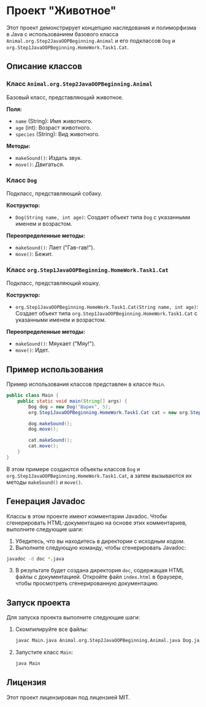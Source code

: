# Проект "Животное"

Этот проект демонстрирует концепцию наследования и полиморфизма в Java с использованием базового класса `Animal.org.Step2JavaOOPBeginning.Animal` и его подклассов `Dog` и `org.Step1JavaOOPBeginning.HomeWork.Task1.Cat`.

## Описание классов

### Класс `Animal.org.Step2JavaOOPBeginning.Animal`

Базовый класс, представляющий животное.

**Поля:**
- `name` (String): Имя животного.
- `age` (int): Возраст животного.
- `species` (String): Вид животного.

**Методы:**
- `makeSound()`: Издать звук.
- `move()`: Двигаться.

### Класс `Dog`

Подкласс, представляющий собаку.

**Коструктор:**
- `Dog(String name, int age)`: Создает объект типа `Dog` с указанными именем и возрастом.

**Переопределенные методы:**
- `makeSound()`: Лает ("Гав-гав!").
- `move()`: Бежит.

### Класс `org.Step1JavaOOPBeginning.HomeWork.Task1.Cat`

Подкласс, представляющий кошку.

**Коструктор:**
- `org.Step1JavaOOPBeginning.HomeWork.Task1.Cat(String name, int age)`: Создает объект типа `org.Step1JavaOOPBeginning.HomeWork.Task1.Cat` с указанными именем и возрастом.

**Переопределенные методы:**
- `makeSound()`: Мяукает ("Мяу!").
- `move()`: Идет.

## Пример использования

Пример использования классов представлен в классе `Main`.

```java
public class Main {
    public static void main(String[] args) {
        Dog dog = new Dog("Шарик", 5);
        org.Step1JavaOOPBeginning.HomeWork.Task1.Cat cat = new org.Step1JavaOOPBeginning.HomeWork.Task1.Cat("Мурка", 3);

        dog.makeSound();
        dog.move();

        cat.makeSound();
        cat.move();
    }
}
```

В этом примере создаются объекты классов `Dog` и `org.Step1JavaOOPBeginning.HomeWork.Task1.Cat`, а затем вызываются их методы `makeSound()` и `move()`.

## Генерация Javadoc

Классы в этом проекте имеют комментарии Javadoc. Чтобы сгенерировать HTML-документацию на основе этих комментариев, выполните следующие шаги:

1. Убедитесь, что вы находитесь в директории с исходным кодом.
2. Выполните следующую команду, чтобы сгенерировать Javadoc:

```sh
javadoc -d doc *.java
```

3. В результате будет создана директория `doc`, содержащая HTML файлы с документацией. Откройте файл `index.html` в браузере, чтобы просмотреть сгенерированную документацию.

## Запуск проекта

Для запуска проекта выполните следующие шаги:

1. Скомпилируйте все файлы:
   ```sh
   javac Main.java Animal.org.Step2JavaOOPBeginning.Animal.java Dog.java org.Step1JavaOOPBeginning.HomeWork.Task1.Cat.java
   ```

2. Запустите класс `Main`:
   ```sh
   java Main
   ```

## Лицензия

Этот проект лицензирован под лицензией MIT.